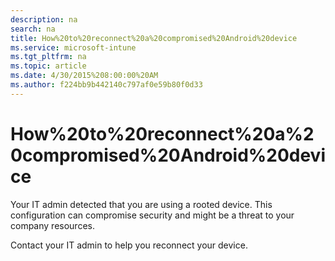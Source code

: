 ```yaml
---
description: na
search: na
title: How%20to%20reconnect%20a%20compromised%20Android%20device
ms.service: microsoft-intune
ms.tgt_pltfrm: na
ms.topic: article
ms.date: 4/30/2015%208:00:00%20AM
ms.author: f224bb9b442140c797af0e59b80f0d33
---
```

# How%20to%20reconnect%20a%20compromised%20Android%20device
Your IT admin detected that you are using a rooted device. This configuration can compromise security and might be a threat to your company resources.

Contact your IT admin to help you reconnect your device.

